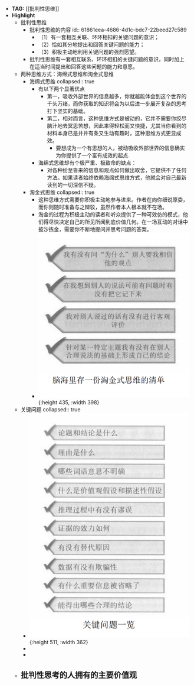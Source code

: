 - **TAG:** [[批判性思维]]
- **Highlight**
	- 批判性思维
		-                                         批判性思维的内容
		  id:: 61861eea-4686-4d1c-bdc7-22beed27c589
			- （1）有一套相互关联、环环相扣的关键问题的意识；
			- （2）恰如其分地提出和回答关键问题的能力；
			- （3）积极主动地利用关键问题的强烈愿望。
		- 批判性思维有一套相互联系、环环相扣的关键问题的意识，同时加上在适当时间提出和回答这些问题的能力和意愿。
	- 两种思维方式：海绵式思维和淘金式思维
		- 海绵式思维
		  collapsed:: true
			- 有以下两个显著优点
				- 第一，吸收外部世界的信息越多，你就越能体会到这个世界的千头万绪，而你获取的知识将会为以后进一步展开复杂的思考打下坚实的基础。
				- 第二，相对而言，这种思维方式是被动的，它并不需要你绞尽脑汁地去冥思苦想，因此来得轻松而又快捷，尤其当你看到的材料本身已是井井有条又生动有趣时，这种思维方式更显成效。
					- 要想成为一个有思想的人，被动吸收外部世界的信息确实为你提供了一个富有成效的起点.
			- 海绵式思维却有个极严重、极致命的缺点：
				- 对各种纷至沓来的信息和观点如何做出取舍，它提供不了任何方法。如果读者始终依赖海绵式思维方式，他就会对自己最新读到的一切深信不疑。
		- 淘金式思维
		  collapsed:: true
			- 这种思维方式需要你积极主动地参与进来。作者在向你细说原委，而你则随时准备与之辩驳，虽然作者本人根本就不在场。
			- 淘金的过程为积极主动的读者和听众提供了一种可效仿的模式，他们得尽快决定自己的所见所闻到底价值几何。在一场互动的对话中披沙拣金，需要你不断地提问并思考问题的答案。
			- ![image.png](../assets/image_1636215639019_0.png){:height 435, :width 398}
	- 关键问题
	  collapsed:: true
		- ![image.png](../assets/image_1636218320972_0.png){:height 511, :width 362}
		-
		-
	- 批判性思考的人拥有的主要价值观
		-
